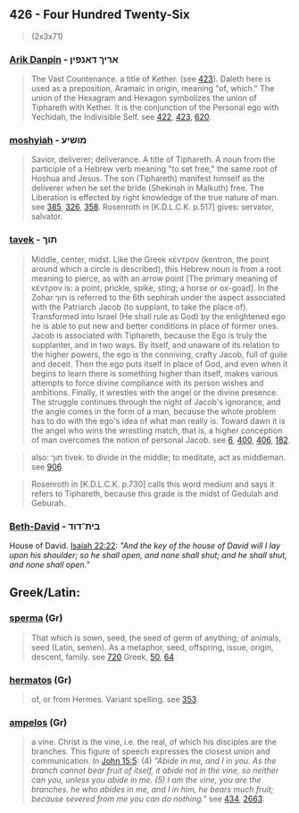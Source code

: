 ## 426 - Four Hundred Twenty-Six
> (2x3x71)

### [Arik Danpin](/keys/ARIK.DANPIN) - אריך דאנפין
> The Vast Countenance. a title of Kether. (see [423](423)). Daleth here is used as a preposition, Aramaic in origin, meaning "of, which." The union of the Hexagram and Hexagon symbolizes the union of Tiphareth with Kether. It is the conjunction of the Personal ego with Yechidah, the Indivisible Self. see [422](422), [423](423), [620](620).

### [moshyiah](/keys/MVShIO) - מושיע
> Savior, deliverer; deliverance. A title of Tiphareth. A noun from the participle of a Hebrew verb meaning "to set free," the same root of Hoshua and Jesus. The son (Tiphareth) manifest himself as the deliverer when he set the bride (Shekinah in Malkuth) free. The Liberation is effected by right knowledge of the true nature of man. see [385](385), [326](326), [358](358). Rosenroth in [K.D.L.C.K. p.517] gives: servator, salvator.

### [tavek](/keys/ThVK) - תוך
> Middle, center, midst. Like the Greek κέντρον (kentron, the point around which a circle is described), this Hebrew noun is from a root meaning to pierce, as with an arrow point [The primary meaning of κέντρον is: a point, prickle, spike, sting; a horse or ox-goad]. In the Zohar תוך is referred to the 6th sephirah under the aspect associated with the Patriarch Jacob (to supplant, to take the place of). Transformed into Israel (He shall rule as God) by the enlightened ego he is able to put new and better conditions in place of former ones. Jacob is associated with Tiphareth, because the Ego is truly the supplanter, and in two ways. By itself, and unaware of its relation to the higher powers, the ego is the conniving, crafty Jacob, full of guile and deceit. Then the ego puts itself in place of God, and even when it begins to learn there is something higher than itself, makes various attempts to force divine compliance with its person wishes and ambitions. Finally, it wrestles with the angel or the divine presence. The struggle continues through the night of Jacob's ignorance, and the angle comes in the form of a man, because the whole problem has to do with the ego's idea of what man really is. Toward dawn it is the angel who wins the wrestling match, that is, a higher conception of man overcomes the notion of personal Jacob. see [6](6), [400](400), [406](406), [182](182).

> also: תוך tivek. to divide in the middle; to meditate, act as middleman. see [906](906).

> Rosenroth in [K.D.L.C.K. p.730] calls this word medium and says it refers to Tiphareth, because this grade is the midst of Gedulah and Geburah.

### [Beth-David](/keys/BITh-DVD) - בית־דוד
House of David. [Isaiah 22:22](http://biblehub.com/isaiah/22-22.htm): *"And the key of the house of David will I lay upon his shoulder; so he shall open, and none shall shut; and he shall shut, and none shall open."*

## Greek/Latin:

### [sperma](/greek?word=sperma) (Gr)
> That which is sown, seed, the seed of germ of anything; of animals, seed (Latin, semen). As a metaphor, seed, offspring, issue, origin, descent, family. see [720](720) Greek, [50](50), [64](64)

### [hermatos](/greek?word=hermatos) (Gr)
> of, or from Hermes. Variant spelling. see [353](353).

### [ampelos](/greek?word=ampelos) (Gr)
> a vine. Christ is the vine, i.e. the real, of which his disciples are the branches. This figure of speech expresses the closest union and communication. In [John 15:5](http://biblehub.com/john/15-5.htm): (4) *"Abide in me, and I in you. As the branch cannot bear fruit of itself, it abide not in the vine, so neither can you, unless you abide in me. (5) I am the vine, you are the branches. he who abides in me, and I in him, he bears much fruit; because severed from me you can do nothing."* see [434](434), [2663](2663).

